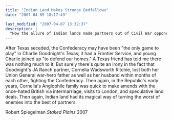 ```yaml
---
title: "Indian Land Makes Strange Bedfellows"
date: "2007-04-05 18:17:49"

last_modified: "2007-04-07 13:32:37"
description: |
  "How the allure of Indian lands made partners out of Civil War opponents."
---
```


After Texas seceded, the Confederacy may have been "the only game to play" in Charlie Goodnight's Texas; it had a Frontier Service, and young Charlie joined up "to defend our homes." A Texas friend has told me there was nothing much to it. But surely there's quite an irony in the fact that Goodnight's JA Ranch partner, Cornelia Wadsworth Ritchie, lost both her Union General war-hero father as well as her husband within months of each other, fighting the Confederacy. Then again, in the Republic's early years, Cornelia's Anglophile family was quick to make amends with the once-hated British via intermarriage, visits to London, and speculative land deals. Then again, Indian land had its magical way of turning the worst of enemies into the best of partners.  

Robert Spiegelman
<i>Staked Plains</i>
2007
